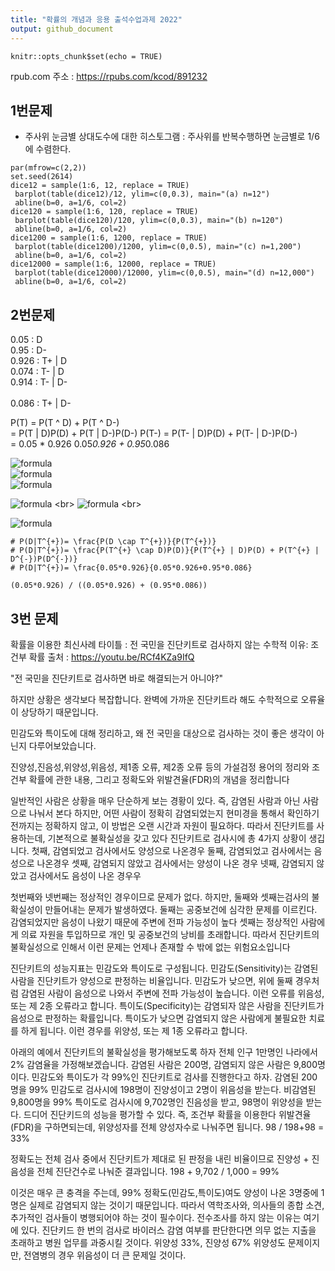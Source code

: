 ```yaml
---
title: "확률의 개념과 응용 출석수업과제 2022"
output: github_document
---
```


```{r setup, include=FALSE}
knitr::opts_chunk$set(echo = TRUE)
```

rpub.com 주소 : https://rpubs.com/kcod/891232

## 1번문제
- 주사위 눈금별 상대도수에 대한 히스토그램 : 주사위를 반복수행하면 눈금별로 1/6에 수렴한다.

```{r}
par(mfrow=c(2,2))
set.seed(2614)
dice12 = sample(1:6, 12, replace = TRUE)
 barplot(table(dice12)/12, ylim=c(0,0.3), main="(a) n=12")
 abline(b=0, a=1/6, col=2)
dice120 = sample(1:6, 120, replace = TRUE)
 barplot(table(dice120)/120, ylim=c(0,0.3), main="(b) n=120")
 abline(b=0, a=1/6, col=2)
dice1200 = sample(1:6, 1200, replace = TRUE)
 barplot(table(dice1200)/1200, ylim=c(0,0.5), main="(c) n=1,200")
 abline(b=0, a=1/6, col=2)
dice12000 = sample(1:6, 12000, replace = TRUE)
 barplot(table(dice12000)/12000, ylim=c(0,0.5), main="(d) n=12,000")
 abline(b=0, a=1/6, col=2)
```


## 2번문제
0.05 : D                    <br>
0.95 : D-                   <br>
0.926  :  T+ | D            <br>
0.074  :  T-  | D           <br>
0.914  :  T-  | D-          <br>  
0.086  :  T+ | D-           <br>

P(T) = P(T ^ D) + P(T ^ D-)       
        = P(T | D)P(D) + P(T | D-)P(D-)
P(T-)  = P(T- | D)P(D) + P(T- | D-)P(D-)    
= 0.05 * 0.926
 0.05*0.926 + 0.95*0.086
 
![formula](https://latex.codecogs.com/svg.image?P(T)%20=%20P(T%20%5Ccap%20D)%20&plus;%20P(T%20%5Ccap%20D-)%20)    <br>
![formula](https://latex.codecogs.com/svg.image?P(T%20%7C%20D)P(D)%20&plus;%20P(T%20%7C%20D-)P(D-)%20)          <br>
![formula](https://latex.codecogs.com/svg.image?P(T-)=%20P(T-%20%7C%20D)P(D)%20&plus;%20P(T-%20%7C%20D-)P(D-)%20) <br>

 
![formula](https://latex.codecogs.com/svg.image?P(D%7CT%5E%7B&plus;%7D)=%20%5Cfrac%7BP(D%20%5Ccap%20T%5E%7B&plus;%7D)%7D%7BP(T%5E%7B&plus;%7D)%7D)  <br>
![formula](https://latex.codecogs.com/svg.image?P(D%7CT%5E%7B&plus;%7D)=%20%5Cfrac%7BP(T%5E%7B&plus;%7D%20%5Ccap%20D)P(D)%7D%7BP(T%5E%7B&plus;%7D%20%7C%20D)P(D)%20&plus;%20P(T%5E%7B&plus;%7D%20%7C%20D%5E%7B-%7D)P(D%5E%7B-%7D)%7D)  <br>


![formula](https://latex.codecogs.com/svg.image?P(D%7CT%5E%7B&plus;%7D)=%20%5Cfrac%7B0.05*0.926%7D%7B0.05*0.926&plus;0.95*0.086%7D)
```{r, echo=FALSE}
# P(D|T^{+})= \frac{P(D \cap T^{+})}{P(T^{+})}
# P(D|T^{+})= \frac{P(T^{+} \cap D)P(D)}{P(T^{+} | D)P(D) + P(T^{+} | D^{-})P(D^{-})}
# P(D|T^{+})= \frac{0.05*0.926}{0.05*0.926+0.95*0.086}

(0.05*0.926) / ((0.05*0.926) + (0.95*0.086))
```

## 3번 문제
확률을 이용한 최신사례
타이틀 : 전 국민을 진단키트로 검사하지 않는 수학적 이유: 조건부 확률
출처 : https://youtu.be/RCf4KZa9IfQ

"전 국민을 진단키트로 검사하면 바로 해결되는거 아니야?"

하지만 상황은 생각보다 복잡합니다.
완벽에 가까운 진단키트라 해도 수학적으로 오류율이 상당하기 때문입니다.

민감도와 특이도에 대해 정리하고, 왜 전 국민을 대상으로 검사하는 것이 좋은 생각이 아닌지 다루어보았습니다.

진양성,진음성,위양성,위음성, 제1종 오류, 제2종 오류 등의 가설검정 용어의 정리와 조건부 확률에 관한 내용, 그리고 정확도와 위발견율(FDR)의 개념을 정리합니다


일반적인 사람은 상황을 매우 단순하게 보는 경황이 있다.
즉, 감염된 사람과 아닌 사람으로 나눠서 본다
하지만, 어떤 사람이 정확히 감염되었는지 현미경을 통해서 확인하기 전까지는 정확하지 않고,
이 방법은 오랜 시간과 자원이 필요하다.
따라서 진단키트를 사용하는데, 기본적으로 불확실성을 갖고 있다
진단키트로 검사시에 총 4가지 상황이 생깁니다.
첫째, 감염되었고 검사에서도 양성으로 나온경우
둘째, 감염되었고 검사에서는 음성으로 나온경우
셋째, 감염되지 않았고 검사에서는 양성이 나온 경우
넷째, 감염되지 않았고 검사에서도 음성이 나온 경우우

첫번째와 넷번째는 정상적인 경우이므로 문제가 없다.
하지만, 둘째와 셋째는검사의 불확실성이 만들어내는 문제가 발생하였다.
둘째는 공중보건에 심각한 문제를 이르킨다. 감염되었지만 음성이 나왔기 때문에 주변에 전파 가능성이 높다
셋째는 정상적인 사람에게 의료 자원을 투입하므로 개인 및 공중보건의 낭비를 초래합니다.
따라서 진단키트의 불확실성으로 인해서 이런 문제는 언제나 존재할 수 밖에 없는 위험요소입니다

진단키트의 성능지표는 민감도와 특이도로 구성됩니다.
민감도(Sensitivity)는 감염된 사람을 진단키트가 양성으로 판정하는 비율입니다. 민감도가 낮으면, 위에 둘째 경우처럼
감염된 사람이 음성으로 나와서 주변에 전파 가능성이 높습니다.
이런 오류를 위음성, 또는 제 2종 오류라고 합니다.
특이도(Specificity)는 감염되자 않은 사람을 진단키트가 음성으로 판정하는 확률입니다.
특이도가 낮으면 감염되지 않은 사람에게 불필요한 치료를 하게 됩니다.
이런 경우를 위양성, 또는 제 1종 오류라고 합니다.

아래의 예에서 진단키트의 불확실성을 평가해보도록 하자
전체 인구 1만명인 나라에서 2% 감염율을 가정해보겠습니다.
감염된 사람은 200명, 감염되지 않은 사람은 9,800명이다.
민감도와 특이도가 각 99%인 진단키트로 검사를 진행한다고 하자.
감염된 200명을 99% 민감도로 검사시에 198명이 진양성이고 2명이 위음성을 받는다.
비감염된 9,800명을 99% 특이도로 검사시에 9,702명인 진음성을 받고, 98명이 위양성을 받는다.
드디어 진단키드의 성능을 평가할 수 있다. 즉, 조건부 확률을 이용한다
위발견율(FDR)을 구하면되는데, 위양성자를 전체 양성자수로 나눠주면 됩니다.
98 / 198+98 = 33%

정확도는 전체 검사 중에서 진단키트가 제대로 된 판정을 내린 비율이므로
진양성 + 진음성을 전체 진단건수로 나눠준 결과입니다.
198 + 9,702 / 1,000 = 99%

이것은 매우 큰 충격을 주는데, 99% 정확도(민감도,특이도)여도 양성이 나온 3명중에 1명은
실제로 감염되지 않는 것이기 때문입니다.
따라서 역학조사와, 의사들의 종합 소견, 추가적인 검사들이 병행되어야 하는 것이 필수이다.
전수조사를 하지 않는 이유는 여기에 있다.
진단키드 한 번의 검사로 바이러스 감염 여부를 판단한다면 의무 없는 지출을 초래하고 
병원 업무를 과중시킬 것이다. 위양성 33%, 진양성 67%
위양성도 문제이지만, 전염병의 경우 위음성이 더 큰 문제일 것이다.



